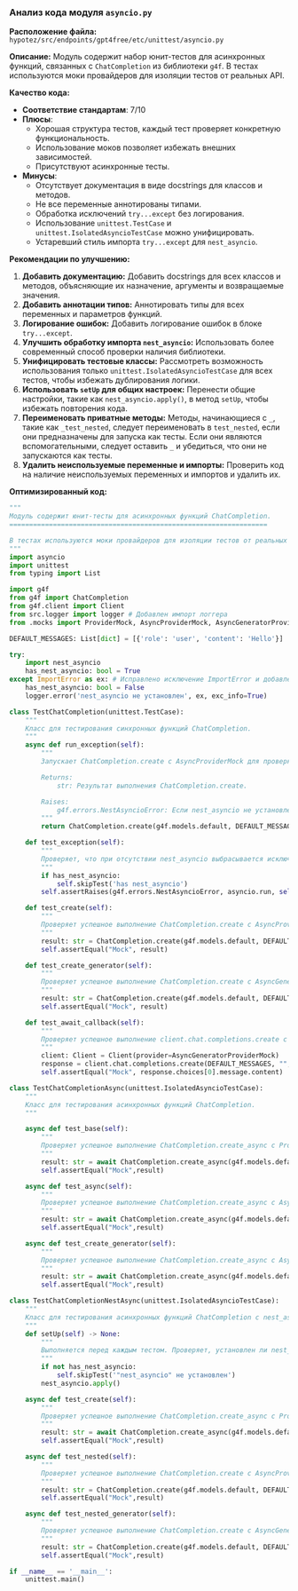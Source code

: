 ### **Анализ кода модуля `asyncio.py`**

**Расположение файла:** `hypotez/src/endpoints/gpt4free/etc/unittest/asyncio.py`

**Описание:** Модуль содержит набор юнит-тестов для асинхронных функций, связанных с `ChatCompletion` из библиотеки `g4f`. В тестах используются моки провайдеров для изоляции тестов от реальных API.

**Качество кода:**

- **Соответствие стандартам**: 7/10
- **Плюсы**:
    - Хорошая структура тестов, каждый тест проверяет конкретную функциональность.
    - Использование моков позволяет избежать внешних зависимостей.
    - Присутствуют асинхронные тесты.
- **Минусы**:
    - Отсутствует документация в виде docstrings для классов и методов.
    - Не все переменные аннотированы типами.
    - Обработка исключений `try...except` без логирования.
    - Использование `unittest.TestCase` и `unittest.IsolatedAsyncioTestCase` можно унифицировать.
    - Устаревший стиль импорта `try...except` для `nest_asyncio`.

**Рекомендации по улучшению:**

1.  **Добавить документацию:** Добавить docstrings для всех классов и методов, объясняющие их назначение, аргументы и возвращаемые значения.
2.  **Добавить аннотации типов:** Аннотировать типы для всех переменных и параметров функций.
3.  **Логирование ошибок:** Добавить логирование ошибок в блоке `try...except`.
4.  **Улучшить обработку импорта `nest_asyncio`:** Использовать более современный способ проверки наличия библиотеки.
5.  **Унифицировать тестовые классы:** Рассмотреть возможность использования только `unittest.IsolatedAsyncioTestCase` для всех тестов, чтобы избежать дублирования логики.
6.  **Использовать `setUp` для общих настроек:** Перенести общие настройки, такие как `nest_asyncio.apply()`, в метод `setUp`, чтобы избежать повторения кода.
7.  **Переименовать приватные методы:** Методы, начинающиеся с `_`, такие как `_test_nested`, следует переименовать в `test_nested`, если они предназначены для запуска как тесты. Если они являются вспомогательными, следует оставить `_` и убедиться, что они не запускаются как тесты.
8.  **Удалить неиспользуемые переменные и импорты:** Проверить код на наличие неиспользуемых переменных и импортов и удалить их.

**Оптимизированный код:**

```python
"""
Модуль содержит юнит-тесты для асинхронных функций ChatCompletion.
=================================================================

В тестах используются моки провайдеров для изоляции тестов от реальных API.
"""
import asyncio
import unittest
from typing import List

import g4f
from g4f import ChatCompletion
from g4f.client import Client
from src.logger import logger # Добавлен импорт логгера
from .mocks import ProviderMock, AsyncProviderMock, AsyncGeneratorProviderMock

DEFAULT_MESSAGES: List[dict] = [{'role': 'user', 'content': 'Hello'}]

try:
    import nest_asyncio
    has_nest_asyncio: bool = True
except ImportError as ex: # Исправлено исключение ImportError и добавлено логирование
    has_nest_asyncio: bool = False
    logger.error('nest_asyncio не установлен', ex, exc_info=True)

class TestChatCompletion(unittest.TestCase):
    """
    Класс для тестирования синхронных функций ChatCompletion.
    """
    async def run_exception(self):
        """
        Запускает ChatCompletion.create с AsyncProviderMock для проверки исключения.

        Returns:
            str: Результат выполнения ChatCompletion.create.

        Raises:
            g4f.errors.NestAsyncioError: Если nest_asyncio не установлен.
        """
        return ChatCompletion.create(g4f.models.default, DEFAULT_MESSAGES, AsyncProviderMock)

    def test_exception(self):
        """
        Проверяет, что при отсутствии nest_asyncio выбрасывается исключение NestAsyncioError.
        """
        if has_nest_asyncio:
            self.skipTest('has nest_asyncio')
        self.assertRaises(g4f.errors.NestAsyncioError, asyncio.run, self.run_exception())

    def test_create(self):
        """
        Проверяет успешное выполнение ChatCompletion.create с AsyncProviderMock.
        """
        result: str = ChatCompletion.create(g4f.models.default, DEFAULT_MESSAGES, AsyncProviderMock)
        self.assertEqual("Mock", result)

    def test_create_generator(self):
        """
        Проверяет успешное выполнение ChatCompletion.create с AsyncGeneratorProviderMock.
        """
        result: str = ChatCompletion.create(g4f.models.default, DEFAULT_MESSAGES, AsyncGeneratorProviderMock)
        self.assertEqual("Mock", result)

    def test_await_callback(self):
        """
        Проверяет успешное выполнение client.chat.completions.create с AsyncGeneratorProviderMock.
        """
        client: Client = Client(provider=AsyncGeneratorProviderMock)
        response = client.chat.completions.create(DEFAULT_MESSAGES, "", max_tokens=0)
        self.assertEqual("Mock", response.choices[0].message.content)

class TestChatCompletionAsync(unittest.IsolatedAsyncioTestCase):
    """
    Класс для тестирования асинхронных функций ChatCompletion.
    """

    async def test_base(self):
        """
        Проверяет успешное выполнение ChatCompletion.create_async с ProviderMock.
        """
        result: str = await ChatCompletion.create_async(g4f.models.default, DEFAULT_MESSAGES, ProviderMock)
        self.assertEqual("Mock",result)

    async def test_async(self):
        """
        Проверяет успешное выполнение ChatCompletion.create_async с AsyncProviderMock.
        """
        result: str = await ChatCompletion.create_async(g4f.models.default, DEFAULT_MESSAGES, AsyncProviderMock)
        self.assertEqual("Mock",result)

    async def test_create_generator(self):
        """
        Проверяет успешное выполнение ChatCompletion.create_async с AsyncGeneratorProviderMock.
        """
        result: str = await ChatCompletion.create_async(g4f.models.default, DEFAULT_MESSAGES, AsyncGeneratorProviderMock)
        self.assertEqual("Mock",result)

class TestChatCompletionNestAsync(unittest.IsolatedAsyncioTestCase):
    """
    Класс для тестирования асинхронных функций ChatCompletion с nest_asyncio.
    """
    def setUp(self) -> None:
        """
        Выполняется перед каждым тестом. Проверяет, установлен ли nest_asyncio и применяет его.
        """
        if not has_nest_asyncio:
            self.skipTest('"nest_asyncio" не установлен')
        nest_asyncio.apply()

    async def test_create(self):
        """
        Проверяет успешное выполнение ChatCompletion.create_async с ProviderMock и nest_asyncio.
        """
        result: str = await ChatCompletion.create_async(g4f.models.default, DEFAULT_MESSAGES, ProviderMock)
        self.assertEqual("Mock",result)

    async def test_nested(self):
        """
        Проверяет успешное выполнение ChatCompletion.create с AsyncProviderMock и nest_asyncio.
        """
        result: str = ChatCompletion.create(g4f.models.default, DEFAULT_MESSAGES, AsyncProviderMock)
        self.assertEqual("Mock",result)

    async def test_nested_generator(self):
        """
        Проверяет успешное выполнение ChatCompletion.create с AsyncGeneratorProviderMock и nest_asyncio.
        """
        result: str = ChatCompletion.create(g4f.models.default, DEFAULT_MESSAGES, AsyncGeneratorProviderMock)
        self.assertEqual("Mock",result)

if __name__ == '__main__':
    unittest.main()